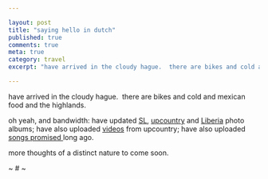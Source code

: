 ```yaml
---

layout: post
title: "saying hello in dutch"
published: true
comments: true
meta: true
category: travel
excerpt: "have arrived in the cloudy hague.  there are bikes and cold and mexican food and the highlands. "

---
```


have arrived in the cloudy hague.  there are bikes and cold and mexican food and the highlands.  

oh yeah, and bandwidth: have updated [SL][1], [upcountry][2] and [Liberia][3] photo albums; have also uploaded [videos][4] from upcountry; have also uploaded [songs promised ][5]long ago.

 [1]: http://caseykuhlman.typepad.com/photos/colonialism/index.html
 [2]: http://caseykuhlman.typepad.com/photos/visiting_cannibals/index.html
 [3]: http://caseykuhlman.typepad.com/photos/little_america/index.html
 [4]: http://caseykuhlman.typepad.com/underwater/bo_videos.html
 [5]: http://caseykuhlman.typepad.com/underwater/2007/05/hip_hop.html

more thoughts of a distinct nature to come soon.

~ # ~